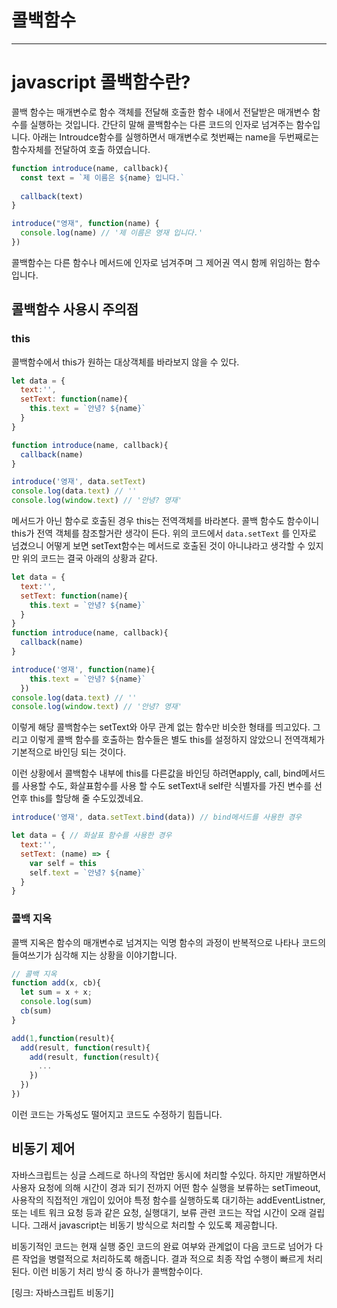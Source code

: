 # 콜백함수

---

# javascript 콜백함수란?

콜백 함수는 매개변수로 함수 객체를 전달해 호출한 함수 내에서 전달받은 매개변수 함수를 실행하는 것입니다. 간단히 말해 콜백함수는 다른 코드의 인자로 넘겨주는 함수입니다. 아래는 Introudce함수를 실행하면서 매개변수로 첫번째는 name을 두번째로는 함수자체를 전달하여 호출 하였습니다.


```jsx
function introduce(name, callback){
  const text = `제 이름은 ${name} 입니다.`
  
  callback(text)
}

introduce("영재", function(name) {
  console.log(name) // '제 이름은 영재 입니다.'
})
```

콜백함수는 다른 함수나 메서드에 인자로 넘겨주며 그 제어권 역시 함께 위임하는 함수입니다.

## 콜백함수 사용시 주의점

### this

콜백함수에서 this가 원하는 대상객체를 바라보지 않을 수 있다.

```jsx
let data = {
  text:'',
  setText: function(name){
    this.text = `안녕? ${name}`
  }
}

function introduce(name, callback){
  callback(name)
}

introduce('영재', data.setText)
console.log(data.text) // ''
console.log(window.text) // '안녕? 영재'
```

메서드가 아닌 함수로 호출된 경우 this는 전역객체를 바라본다. 콜백 함수도 함수이니 this가 전역 객체를 참조할거란 생각이 든다. 위의 코드에서 `data.setText` 를 인자로 넘겼으니 어떻게 보면 setText함수는 메서드로 호출된 것이 아니냐라고 생각할 수 있지만 위의 코드는 결국 아래의 상황과 같다.

```jsx
let data = {
  text:'',
  setText: function(name){
    this.text = `안녕? ${name}`
  }
} 
function introduce(name, callback){
  callback(name)
}

introduce('영재', function(name){
    this.text = `안녕? ${name}`
  })
console.log(data.text) // ''
console.log(window.text) // '안녕? 영재'
```

이렇게 해당 콜백함수는 setText와 아무 관계 없는 함수만 비슷한 형태를 띄고있다. 그리고 이렇게 콜백 함수를 호출하는 함수들은 별도 this를 설정하지 않았으니 전역객체가 기본적으로 바인딩 되는 것이다.

이런 상황에서 콜백함수 내부에 this를 다른값을 바인딩 하려면apply, call, bind메서드를 사용할 수도, 화살표함수를 사용 할 수도 setText내 self란 식별자를 가진 변수를 선언후 this를 할당해 줄 수도있겠네요.

```jsx
introduce('영재', data.setText.bind(data)) // bind메서드를 사용한 경우
```

```jsx
let data = { // 화살표 함수를 사용한 경우
  text:'',
  setText: (name) => {
    var self = this
    self.text = `안녕? ${name}`
  }
}
```

### 콜백 지옥

콜백 지옥은 함수의 매개변수로 넘겨지는 익명 함수의 과정이 반복적으로 나타나 코드의 들여쓰기가 심각해 지는 상황을 이야기합니다.

```jsx
// 콜백 지옥
function add(x, cb){
  let sum = x + x;
  console.log(sum)
  cb(sum)
}

add(1,function(result){
  add(result, function(result){
    add(result, function(result){
      ...
    })
  })
})
```

이런 코드는 가독성도 떨어지고 코드도 수정하기 힘듭니다.

## 비동기 제어

자바스크립트는 싱글 스레드로 하나의 작업만 동시에 처리할 수있다. 하지만 개발하면서 사용자 요청에 의해 시간이 경과 되기 전까지 어떤 함수 실행을 보류하는 setTimeout, 사용작의 직접적인 개입이 있어야 특정 함수를 실행하도록 대기하는 addEventListner, 또는 네트 워크 요청 등과 같은 요청, 실행대기, 보류 관련 코드는 작업 시간이 오래 걸립니다. 그래서 javascript는 비동기 방식으로 처리할 수 있도록 제공합니다.

비동기적인 코드는 현재 실행 중인 코드의 완료 여부와 관계없이 다음 코드로 넘어가 다른 작업을 병렬적으로 처리하도록 해줍니다. 결과 적으로 최종 작업 수행이 빠르게 처리된다. 이런 비동기 처리 방식 중 하나가 콜백함수이다.

[링크: 자바스크립트 비동기]